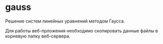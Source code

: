 # gauss
Решение систем линейных уравнений методом Гаусса.

Для работы веб-прложения необходимо скопировать данные файлы в корневую папку веб-сервера.
